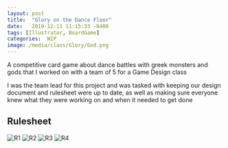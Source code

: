 ```yaml
---
layout: post
title:  "Glory on the Dance Floor"
date:   2019-12-11 11:15:33 -0400
tags: [Illustrator, BoardGame] 
categories:  WIP
image: /media/class/Glory/God.png
---
```


A competitive card game about dance battles with greek monsters and gods that I worked on with a team of 5 for a Game Design class

<!--more-->

I was the team lead for this project and was tasked with keeping our design document and rulesheet were up to date, as well as making sure everyone knew what they were working on and when it needed to get done

## Rulesheet

![R1]({{site.url}}/media/class/Glory/R1.png)
![R2]({{site.url}}/media/class/Glory/R2.png)
![R3]({{site.url}}/media/class/Glory/R3.png)
![R4]({{site.url}}/media/class/Glory/R4.png)